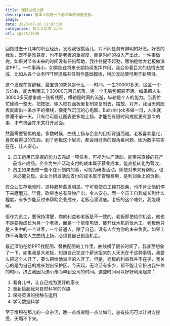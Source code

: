 ```yaml
---
title: 保持曲线上扬
description: 基本上就是一个老油条的摸鱼宣言。
image: 
date: 2023-07-26 11:07:00
categories: 苟且与远方 Life
url: /post/3638
---
```


回顾过去十几年的职业经历，发现我很挑活儿，对不同任务有鲜明的好恶。好恶的标准，既不是难易度，也不是老板的重视度，而是时间的投入产出比。一件事做完，如果对节省未来的时间没有任何帮助，我往往提不起劲，哪怕是给大老板做演讲PPT。一件事再小，如果能在将来长期持续发挥作用，我会带着巨大的热情去完成，比如从各个业务PPT里提炼共性制作基础模板，稍加改动便可用于新项目。

这个发现在提醒我，最宝贵的究竟是什么——时间。一生30000多天，区区一个五位数，能大到哪去？30000元百元纸币，连一个电脑包都装不满。如果把人生30000多天想象成一张折线图，横轴是时间的流逝，纵轴是个人的能力。当我忙忙碌碌一整天，把按钮、输入框在画板里复制来复制去，摆放，对齐，我当天的图表就画出一条水平的横线，像死气沉沉的心电图。Bullshit job多做一日，人生就停滞不前一天。只有尽可能让图表更多地上扬，才能在有限时间成就更有意义的事，才有机会在未来打开局面。

然而需要警惕的是，多数时候，曲线上扬与企业的目标背道而驰。老板喜欢量化，喜欢看得见的东西。到了老板这个层次，都会用财务的视角看问题，因为数字实实在在，让人安心。

1. 员工运用已掌握的能力去完成一项任务，可视为生产活动，能带来直接的在产品或产成品。企业为生产活动支付的成本属于营业成本，能直接转化为营收。
2. 员工如果去做一些不在计划内的事，可视为研发活动，即使对未来有帮助，也未必能兑现。企业为研发活动支付的成本属于管理费用，是利润表上的负担。

在企业生存艰难时，这种趋势愈发明显。宁可驱使员工钝刀砍柴，也不肯让他们停下来磨磨刀。毕竟，砍柴也总有货物产出，令人安心。而一个员工自我成长到什么程度，有多少能反过来帮助企业成长，老板心里没底。老板的这个难处，我能理解。

但作为员工，要保持清醒，你的利益和老板是不一致的。老板即使给你机会，他也不是要你成长为另一个老板，而是一个能使电锯、能开伐木机的伐木工。老板他只是人生中的一个过客，一个普通人。除了自己，没有人会为你的未来负责。如果工作不再能使人生曲线上扬，必须要自己创造机会。

最近深陷在给PPT找配图、替换配图的工作里，曲线横了很长时间了。我甚至想象了一下，如果我是大老板，知道自己花这个薪水招来的人天天在干这种事情，我要么把这个人开了，要么把给他派活的人开了。但是，老板的利益我并不在乎，我关心的是为自己的成长划出保护区。今天起，无论活有多少，都不能让它挤占我午休的时间，挤占我因为送小孩而早到公司的时间。这些时间可以好好利用起来：

1. 看育儿书，让自己成为更好的家长
2. 重新拾起我对自然科学的兴趣
3. 保持英语的接触与运用
4. 学习数据科学

至于堆积在那儿的一众杂活，晚一点或者糙一点又如何，总有技巧可以让对方接受，天塌不下来。
